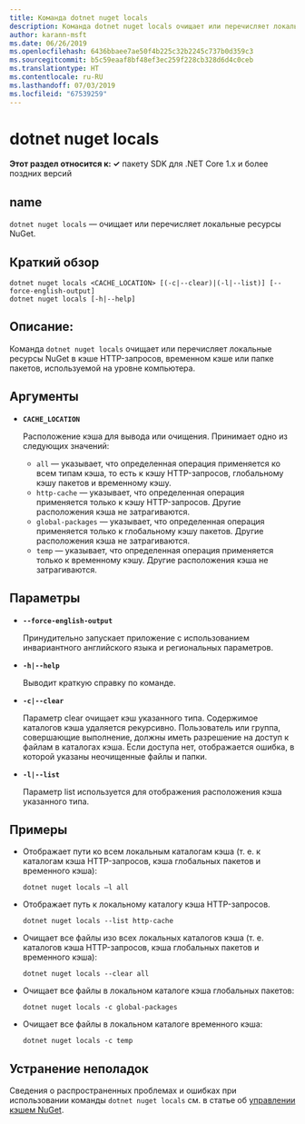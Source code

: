 ```yaml
---
title: Команда dotnet nuget locals
description: Команда dotnet nuget locals очищает или перечисляет локальные ресурсы NuGet, например кэш HTTP-запросов, временный кэш или папку глобальных пакетов, используемую на уровне компьютера.
author: karann-msft
ms.date: 06/26/2019
ms.openlocfilehash: 6436bbaee7ae50f4b225c32b2245c737b0d359c3
ms.sourcegitcommit: b5c59eaaf8bf48ef3ec259f228cb328d6d4c0ceb
ms.translationtype: HT
ms.contentlocale: ru-RU
ms.lasthandoff: 07/03/2019
ms.locfileid: "67539259"
---
```

# <a name="dotnet-nuget-locals"></a>dotnet nuget locals

**Этот раздел относится к: ✓** пакету SDK для .NET Core 1.x и более поздних версий

<!-- todo: uncomment when all CLI commands are reviewed
[!INCLUDE [topic-appliesto-net-core-all](../../../includes/topic-appliesto-net-core-all.md)]
-->

## <a name="name"></a>name

`dotnet nuget locals` — очищает или перечисляет локальные ресурсы NuGet.

## <a name="synopsis"></a>Краткий обзор

```
dotnet nuget locals <CACHE_LOCATION> [(-c|--clear)|(-l|--list)] [--force-english-output]
dotnet nuget locals [-h|--help]
```

## <a name="description"></a>Описание:

Команда `dotnet nuget locals` очищает или перечисляет локальные ресурсы NuGet в кэше HTTP-запросов, временном кэше или папке пакетов, используемой на уровне компьютера.

## <a name="arguments"></a>Аргументы

* **`CACHE_LOCATION`**

  Расположение кэша для вывода или очищения. Принимает одно из следующих значений:

  * `all` — указывает, что определенная операция применяется ко всем типам кэша, то есть к кэшу HTTP-запросов, глобальному кэшу пакетов и временному кэшу.
  * `http-cache` — указывает, что определенная операция применяется только к кэшу HTTP-запросов. Другие расположения кэша не затрагиваются.
  * `global-packages` — указывает, что определенная операция применяется только к глобальному кэшу пакетов. Другие расположения кэша не затрагиваются.
  * `temp` — указывает, что определенная операция применяется только к временному кэшу. Другие расположения кэша не затрагиваются.

## <a name="options"></a>Параметры

* **`--force-english-output`**

  Принудительно запускает приложение с использованием инвариантного английского языка и региональных параметров.

* **`-h|--help`**

  Выводит краткую справку по команде.

* **`-c|--clear`**

  Параметр clear очищает кэш указанного типа. Содержимое каталогов кэша удаляется рекурсивно. Пользователь или группа, совершающие выполнение, должны иметь разрешение на доступ к файлам в каталогах кэша. Если доступа нет, отображается ошибка, в которой указаны неочищенные файлы и папки.

* **`-l|--list`**

  Параметр list используется для отображения расположения кэша указанного типа.

## <a name="examples"></a>Примеры

* Отображает пути ко всем локальным каталогам кэша (т. е. к каталогам кэша HTTP-запросов, кэша глобальных пакетов и временного кэша):

  ```console
  dotnet nuget locals –l all
  ```

* Отображает путь к локальному каталогу кэша HTTP-запросов.

  ```console
  dotnet nuget locals --list http-cache
  ```

* Очищает все файлы изо всех локальных каталогов кэша (т. е. каталогов кэша HTTP-запросов, кэша глобальных пакетов и временного кэша):

  ```console
  dotnet nuget locals --clear all
  ```

* Очищает все файлы в локальном каталоге кэша глобальных пакетов:

  ```console
  dotnet nuget locals -c global-packages
  ```

* Очищает все файлы в локальном каталоге временного кэша:

  ```console
  dotnet nuget locals -c temp
  ```

## <a name="troubleshooting"></a>Устранение неполадок

Сведения о распространенных проблемах и ошибках при использовании команды `dotnet nuget locals` см. в статье об [управлении кэшем NuGet](/nuget/consume-packages/managing-the-nuget-cache).
